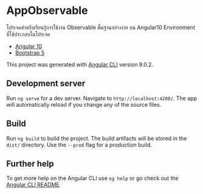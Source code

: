 # AppObservable
โปรเจคสำหรับเรียนรู้การใช้งาน Observable พื้นฐานอย่างง่าย บน Angular10
Environment ที่ใช้ประกอบในโปรเจค
 - [Angular 10](https://angular.io/)
 - [Bootstrap 5](https://v5.getbootstrap.com/)

This project was generated with [Angular CLI](https://github.com/angular/angular-cli) version 9.0.2.


## Development server

Run `ng serve` for a dev server. Navigate to `http://localhost:4200/`. The app will automatically reload if you change any of the source files.

## Build

Run `ng build` to build the project. The build artifacts will be stored in the `dist/` directory. Use the `--prod` flag for a production build.

## Further help
To get more help on the Angular CLI use `ng help` or go check out the [Angular CLI README](https://github.com/angular/angular-cli/blob/master/README.md).
